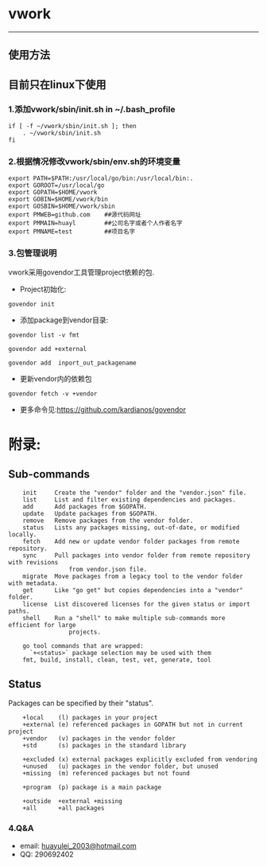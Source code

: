 # vwork #
---
## 使用方法
目前只在linux下使用
---
### 1.添加vwork/sbin/init.sh in ~/.bash_profile
```shell
if [ -f ~/vwork/sbin/init.sh ]; then
	. ~/vwork/sbin/init.sh
fi
```
### 2.根据情况修改vwork/sbin/env.sh的环境变量

```shell
export PATH=$PATH:/usr/local/go/bin:/usr/local/bin:.
export GOROOT=/usr/local/go
export GOPATH=$HOME/vwork
export GOBIN=$HOME/vwork/bin
export GOSBIN=$HOME/vwork/sbin
export PMWEB=github.com    ##源代码网址
export PMMAIN=huayl        ##公司名字或者个人作者名字
export PMNAME=test         ##项目名字
```
### 3.包管理说明
vwork采用govendor工具管理project依赖的包.

* Project初始化:

```shell
govendor init
```
* 添加package到vendor目录:

```shell
govendor list -v fmt

govendor add +external

govendor add  inport_out_packagename
```

* 更新vendor内的依赖包
```shell
govendor fetch -v +vendor
```

* 更多命令见:https://github.com/kardianos/govendor

# 附录:
## Sub-commands
```
	init     Create the "vendor" folder and the "vendor.json" file.
	list     List and filter existing dependencies and packages.
	add      Add packages from $GOPATH.
	update   Update packages from $GOPATH.
	remove   Remove packages from the vendor folder.
	status   Lists any packages missing, out-of-date, or modified locally.
	fetch    Add new or update vendor folder packages from remote repository.
	sync     Pull packages into vendor folder from remote repository with revisions
  	             from vendor.json file.
	migrate  Move packages from a legacy tool to the vendor folder with metadata.
	get      Like "go get" but copies dependencies into a "vendor" folder.
	license  List discovered licenses for the given status or import paths.
	shell    Run a "shell" to make multiple sub-commands more efficient for large
	             projects.

	go tool commands that are wrapped:
	  `+<status>` package selection may be used with them
	fmt, build, install, clean, test, vet, generate, tool
```

## Status

Packages can be specified by their "status".
```
	+local    (l) packages in your project
	+external (e) referenced packages in GOPATH but not in current project
	+vendor   (v) packages in the vendor folder
	+std      (s) packages in the standard library

	+excluded (x) external packages explicitly excluded from vendoring
	+unused   (u) packages in the vendor folder, but unused
	+missing  (m) referenced packages but not found

	+program  (p) package is a main package

	+outside  +external +missing
	+all      +all packages
```

### 4.Q&A

* email: huayulei_2003@hotmail.com
* QQ: 290692402


